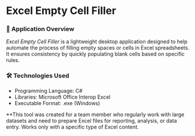 # Excel Empty Cell Filler

### 📝 Application Overview

_Excel Empty Cell Filler_ is a lightweight desktop application designed to help automate the process of filling empty spaces or cells in Excel spreadsheets. 
It ensures consistency by quickly populating blank cells based on specific rules.

### 🛠️ Technologies Used

- Programming Language: C#
- Libraries: Microsoft Office Interop Excel
- Executable Format: .exe (Windows)

**This tool was created for a team member who regularly work with large datasets and need to prepare Excel files for reporting, analysis, or data entry.
Works only with a specific type of Excel content.
